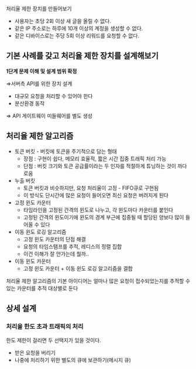 처리율 제한 장치를 만들어보기

- 사용자는 초당 2회 이상 새 글을 올릴 수 없다.
- 같은 IP 주소로는 하루에 10개 이상의 계정을 생성할 수 없다.
- 같은 디바이스로는 주당 5회 이상 리워드를 요청할 수 없다.

## 기본 사례를 갖고 처리율 제한 장치를 설계해보기

**1단계 문제 이해 및 설계 범위 확정**

⇒서버측 API를 위한 장치 설계

- 대규모 요청을 처리할 수 있어야 한다
- 분산환경 동작

⇒ API 게이트웨이 미들웨어를 별도 생성

## 처리율 제한 알고리즘

- 토큰 버킷 - 버킷에 토큰을 주기적으로 담는 형태
    - 장점 : 구현이 쉽다, 메모리 효율적, 짧은 시간 집중 트래픽 처리 가능
    - 단점 : 버킷 크기와 토큰 공급률이라는 두 인자를 적절하게 튜닝하는 것이 까다로움
- 누출 버킷
    - 토큰 버킷과 비슷하지만, 요청 처리율이 고정 - FIFO큐로 구현됨
    - 이 방식도 단시간에 많은 요청이 들어오면 최신 요청은 버려지게 된다
- 고정 윈도 카운터
    - 타임라인을 고정된 간격의 윈도로 나누고, 각 윈도마다 카운터를 붙인다
    - 고정된 간격의 윈도이기에 윈도의 경계 부근에 집중될 때 할당된 양보다 많이 들어올 수 있다
- 이동 윈도 로깅 알고리즘
    - 고정 윈도 카운터의 단점 해결
    - 요청의 타임스탬프를 추적, 레디스의 정렬 집합
    - 이건 이해가 잘 안가는데 뭘까..
- 이동 윈도 카운터
    - 고정 윈도 카운터 + 이동 윈도 로깅 알고리즘을 결합
    

처리율 제한 알고리즘의 기본 아이디어는 얼마나 많은 요청이 접수되었는지를 추적할 수 있는 카운터를 추적 대상별로 둔다

## 상세 설계

### 처리율 한도 초과 트래픽의 처리

한도 제한이 걸리면 두 선택지가 있을 것이다.

- 받은 요청을 버리기
- 나중에 처리하기 위한 별도의 큐에 보관하기(메시지 큐)

